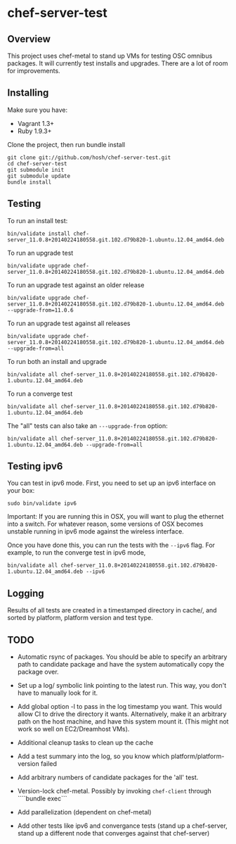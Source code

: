 # chef-server-test

## Overview

This project uses chef-metal to stand up VMs for testing OSC omnibus packages. It will
currently test installs and upgrades. There are a lot of room for improvements.

## Installing

Make sure you have:

  - Vagrant 1.3+
  - Ruby 1.9.3+

Clone the project, then run bundle install

````
git clone git://github.com/hosh/chef-server-test.git
cd chef-server-test
git submodule init
git submodule update
bundle install
````

## Testing

To run an install test:

````
bin/validate install chef-server_11.0.8+20140224180558.git.102.d79b820-1.ubuntu.12.04_amd64.deb
````

To run an upgrade test

````
bin/validate upgrade chef-server_11.0.8+20140224180558.git.102.d79b820-1.ubuntu.12.04_amd64.deb
````

To run an upgrade test against an older release
````
bin/validate upgrade chef-server_11.0.8+20140224180558.git.102.d79b820-1.ubuntu.12.04_amd64.deb --upgrade-from=11.0.6
````

To run an upgrade test against all releases
````
bin/validate upgrade chef-server_11.0.8+20140224180558.git.102.d79b820-1.ubuntu.12.04_amd64.deb --upgrade-from=all
````

To run both an install and upgrade
````
bin/validate all chef-server_11.0.8+20140224180558.git.102.d79b820-1.ubuntu.12.04_amd64.deb
````

To run a converge test
````
bin/validate all chef-server_11.0.8+20140224180558.git.102.d79b820-1.ubuntu.12.04_amd64.deb
````

The "all" tests can also take an ````---upgrade-from```` option:
````
bin/validate all chef-server_11.0.8+20140224180558.git.102.d79b820-1.ubuntu.12.04_amd64.deb --upgrade-from=all
````

## Testing ipv6

You can test in ipv6 mode. First, you need to set up an ipv6 interface on your box:

```
sudo bin/validate ipv6
```

Important: If you are running this in OSX, you will want to plug the ethernet into a switch. For whatever
reason, some versions of OSX becomes unstable running in ipv6 mode against the wireless interface.

Once you have done this, you can run the tests with the ```--ipv6``` flag. For example, to run the
converge test in ipv6 mode,

````
bin/validate all chef-server_11.0.8+20140224180558.git.102.d79b820-1.ubuntu.12.04_amd64.deb --ipv6
````

## Logging

Results of all tests are created in a timestamped directory in cache/, and sorted by platform, platform version
and test type.

## TODO

  - Automatic rsync of packages. You should be able to specify an arbitrary path to candidate package and
    have the system automatically copy the package over.

  - Set up a log/ symbolic link pointing to the latest run. This way, you don't have to manually look for it.

  - Add global option -l to pass in the log timestamp you want. This would allow CI to drive the directory it
    wants. Alternatively, make it an arbitrary path on the host machine, and have this system mount it. (This
    might not work so well on EC2/Dreamhost VMs).

  - Additional cleanup tasks to clean up the cache

  - Add a test summary into the log, so you know which platform/platform-version failed

  - Add arbitrary numbers of candidate packages for the 'all' test.

  - Version-lock chef-metal. Possibly by invoking ````chef-client```` through ````bundle exec```

  - Add parallelization (dependent on chef-metal)

  - Add other tests like ipv6 and convergance tests (stand up a chef-server, stand up a different node that
    converges against that chef-server)
